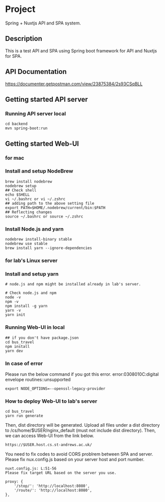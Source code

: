 # Project

Spring + Nuxtjs API and SPA system.

## Description

This is a test API and SPA using Spring boot framework for API and Nuxtjs for SPA.

## API Documentation

https://documenter.getpostman.com/view/23875384/2s93CSqBLL

## Getting started API server

### Running API server local

```
cd backend
mvn spring-boot:run
```

## Getting started Web-UI

### for mac

### Install and setup NodeBrew


```
brew install nodebrew
nodebrew setup
## Check shell
echo $SHELL
vi ~/.bashrc or vi ~/.zshrc
## adding path to the above setting file
export PATH=$HOME/.nodebrew/current/bin:$PATH
## Reflecting changes
source ~/.bashrc or source ~/.zshrc
```

### Install Node.js and yarn

```
nodebrew install-binary stable
nodebrew use stable
brew install yarn --ignore-dependencies 
```

### for lab's Linux server

### Install and setup yarn


```
# node.js and npm might be installed already in lab's server.

# Check node.js and npm
node -v
npm -v
npm install -g yarn
yarn -v
yarn init
```

### Running Web-UI in local

```
## if you don't have package.json
cd bus_travel
npm install
yarn dev
```

### In case of error

Please run the below command if you got this error.
error:0308010C:digital envelope routines::unsupported

```
export NODE_OPTIONS=--openssl-legacy-provider
```

### How to deploy Web-UI to lab's server

```
cd bus_travel
yarn run generate
```
Then, dist directory will be generated. 
Upload all files under a dist directory to /cs/home/$USER/nginx_default (must not include dist directory). 
Then, we can access Web-UI from the link below.

```
https://$USER.host.cs.st-andrews.ac.uk/
```

You need to fix codes to avoid CORS problrem between SPA and server.
Please fix nux.config.js based on your server host and port number.
```
nuxt.config.js: L:51-56
Please fix target URL based on the server you use.

proxy: {
    '/stop/': 'http://localhost:8080',
    '/route/': 'http://localhost:8080',
},
```
